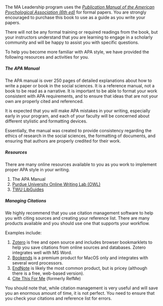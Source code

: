 The MA Leadership program uses the [_Publication Manual of the American Psychological Association \(6th ed\)_](http://www.apastyle.org/manual/) for formal papers. You are strongly encouraged to purchase this book to use as a guide as you write your papers.

There will not be any formal training or required readings from the book, but your instructors understand that you are learning to engage in a scholarly community and will be happy to assist you with specific questions.

To help you become more familiar with APA style, we have provided the following resources and activities for you.

##### The APA Manual

The APA manual is over 250 pages of detailed explanations about how to write a paper or book in the social sciences. It is a reference manual, not a book to be read as a narrative. It is important to be able to format your work consistent with APA requirements, and to ensure that ideas that are not your own are properly cited and referenced.

It is expected that you will make APA mistakes in your writing, especially early in your program, and each of your faculty will be concerned about different stylistic and formatting devices.

Essentially, the manual was created to provide consistency regarding the ethics of research in the social sciences, the formatting of documents, and ensuring that authors are properly credited for their work.

##### Resources

There are many online resources available to you as you work to implement proper APA style in your writing.

1. The APA Manual
2. [Purdue University Online Writing Lab \(OWL\)](https://owl.english.purdue.edu/owl/resource/560/01/)
3. [TWU LibGuides](http://libguides.twu.ca/citation_style_guides)

##### Managing Citations

We highly recommend that you use citation management software to help you with citing sources and creating your reference list. There are many products available and you should use one that supports your workflow.

Examples include:

1. [Zotero](https://www.zotero.org/) is free and open source and includes browser bookmarklets to help you save citations from online sources and databases. Zotero integrates well with MS Word.
2. [Bookends](http://sonnysoftware.com/) is a premium product for MacOS only and integrates with several word processors.
3. [EndNote](http://endnote.com/) is likely the most common product, but is pricey \(although there is a free, web-based version\).
4. [Cite This For Me](http://www.citethisforme.com/ca) \(formerly RefMe\)

You should note that, while citation management is very useful and will save you an enormous amount of time, it is not perfect. You need to ensure that you check your citations and reference list for errors.

